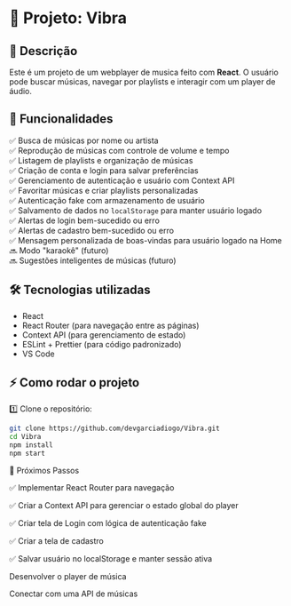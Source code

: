 # 🎵 Projeto: Vibra

## 📌 Descrição

Este é um projeto de um webplayer de musica feito com **React**. O usuário pode buscar músicas, navegar por playlists e interagir com um player de áudio.

## 🚀 Funcionalidades

✅ Busca de músicas por nome ou artista  
✅ Reprodução de músicas com controle de volume e tempo  
✅ Listagem de playlists e organização de músicas  
✅ Criação de conta e login para salvar preferências  
✅ Gerenciamento de autenticação e usuário com Context API  
✅ Favoritar músicas e criar playlists personalizadas  
✅ Autenticação fake com armazenamento de usuário  
✅ Salvamento de dados no `localStorage` para manter usuário logado  
✅ Alertas de login bem-sucedido ou erro  
✅ Alertas de cadastro bem-sucedido ou erro  
✅ Mensagem personalizada de boas-vindas para usuário logado na Home  
🔜 Modo "karaokê" (futuro)  
🔜 Sugestões inteligentes de músicas (futuro)

## 🛠 Tecnologias utilizadas

- React
- React Router (para navegação entre as páginas)
- Context API (para gerenciamento de estado)
- ESLint + Prettier (para código padronizado)
- VS Code

## ⚡ Como rodar o projeto

1️⃣ Clone o repositório:

```sh
git clone https://github.com/devgarciadiogo/Vibra.git
cd Vibra
npm install
npm start
```

📅 Próximos Passos

✅ Implementar React Router para navegação

✅ Criar a Context API para gerenciar o estado global do player

✅ Criar tela de Login com lógica de autenticação fake

✅ Criar a tela de cadastro

✅ Salvar usuário no localStorage e manter sessão ativa

Desenvolver o player de música

Conectar com uma API de músicas
